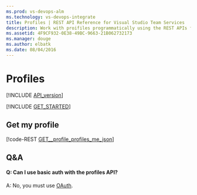 ```yaml
---
ms.prod: vs-devops-alm
ms.technology: vs-devops-integrate
title: Profiles | REST API Reference for Visual Studio Team Services
description: Work with proifiles programmatically using the REST APIs for Visual Studio Team Services.
ms.assetid: 4F9CF932-0E38-49BC-9663-21B062732173
ms.manager: douge
ms.author: elbatk
ms.date: 08/04/2016
---
```


# Profiles
[!INCLUDE [API_version](../_data/version.md)]

[!INCLUDE [GET_STARTED](../_data/get-started.md)]

## Get my profile

[!code-REST [GET__profile_profiles_me_json](./_data/profiles/GET__profile_profiles_me.json)]

## Q&A

<!-- BEGINSECTION class="md-qanda" -->

#### Q: Can I use basic auth with the profiles API?

A: No, you must use [OAuth](../../get-started/auth/oauth.md).

<!-- ENDSECTION --> 